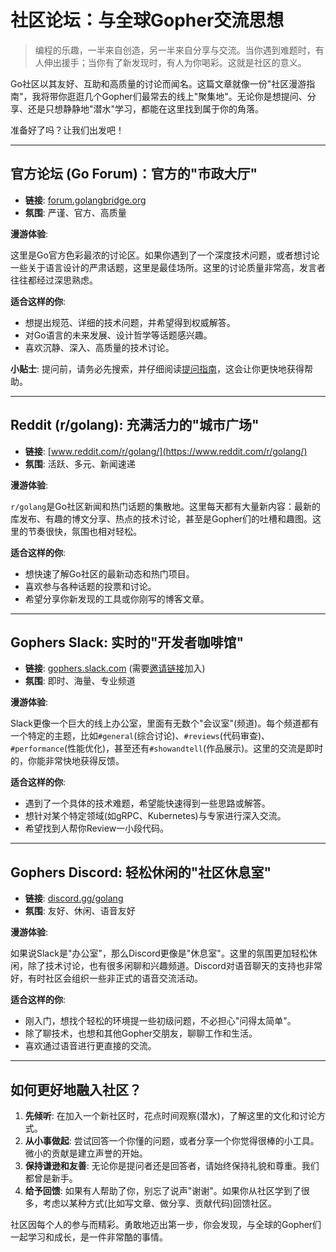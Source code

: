 # 社区论坛：与全球Gopher交流思想

> 编程的乐趣，一半来自创造，另一半来自分享与交流。当你遇到难题时，有人伸出援手；当你有了新发现时，有人为你喝彩。这就是社区的意义。

Go社区以其友好、互助和高质量的讨论而闻名。这篇文章就像一份"社区漫游指南"，我将带你逛逛几个Gopher们最常去的线上"聚集地"。无论你是想提问、分享、还是只想静静地"潜水"学习，都能在这里找到属于你的角落。

准备好了吗？让我们出发吧！

---

## 官方论坛 (Go Forum)：官方的"市政大厅"

-   **链接**: [forum.golangbridge.org](https://forum.golangbridge.org/)
-   **氛围**: 严谨、官方、高质量

**漫游体验**:

这里是Go官方色彩最浓的讨论区。如果你遇到了一个深度技术问题，或者想讨论一些关于语言设计的严肃话题，这里是最佳场所。这里的讨论质量非常高，发言者往往都经过深思熟虑。

**适合这样的你**:

-   想提出规范、详细的技术问题，并希望得到权威解答。
-   对Go语言的未来发展、设计哲学等话题感兴趣。
-   喜欢沉静、深入、高质量的技术讨论。

**小贴士**: 提问前，请务必先搜索，并仔细阅读[提问指南](https://go.dev/wiki/Questions)，这会让你更快地获得帮助。

---

## Reddit (r/golang): 充满活力的"城市广场"

-   **链接**: [www.reddit.com/r/golang/](https://www.reddit.com/r/golang/)
-   **氛围**: 活跃、多元、新闻速递

**漫游体验**:

`r/golang`是Go社区新闻和热门话题的集散地。这里每天都有大量新内容：最新的库发布、有趣的博文分享、热点的技术讨论，甚至是Gopher们的吐槽和趣图。这里的节奏很快，氛围也相对轻松。

**适合这样的你**:

-   想快速了解Go社区的最新动态和热门项目。
-   喜欢参与各种话题的投票和讨论。
-   希望分享你新发现的工具或你刚写的博客文章。

---

## Gophers Slack: 实时的"开发者咖啡馆"

-   **链接**: [gophers.slack.com](https://gophers.slack.com/) (需要[邀请链接](https://gophersinvite.herokuapp.com/)加入)
-   **氛围**: 即时、海量、专业频道

**漫游体验**:

Slack更像一个巨大的线上办公室，里面有无数个"会议室"(频道)。每个频道都有一个特定的主题，比如`#general`(综合讨论)、`#reviews`(代码审查)、`#performance`(性能优化)，甚至还有`#showandtell`(作品展示)。这里的交流是即时的，你能非常快地获得反馈。

**适合这样的你**:

-   遇到了一个具体的技术难题，希望能快速得到一些思路或解答。
-   想针对某个特定领域(如gRPC、Kubernetes)与专家进行深入交流。
-   希望找到人帮你Review一小段代码。

---

## Gophers Discord: 轻松休闲的"社区休息室"

-   **链接**: [discord.gg/golang](https://discord.gg/golang)
-   **氛围**: 友好、休闲、语音友好

**漫游体验**:

如果说Slack是"办公室"，那么Discord更像是"休息室"。这里的氛围更加轻松休闲，除了技术讨论，也有很多闲聊和兴趣频道。Discord对语音聊天的支持也非常好，有时社区会组织一些非正式的语音交流活动。

**适合这样的你**:

-   刚入门，想找个轻松的环境提一些初级问题，不必担心"问得太简单"。
-   除了聊技术，也想和其他Gopher交朋友，聊聊工作和生活。
-   喜欢通过语音进行更直接的交流。

---

## 如何更好地融入社区？

1.  **先倾听**: 在加入一个新社区时，花点时间观察(潜水)，了解这里的文化和讨论方式。
2.  **从小事做起**: 尝试回答一个你懂的问题，或者分享一个你觉得很棒的小工具。微小的贡献是建立声誉的开始。
3.  **保持谦逊和友善**: 无论你是提问者还是回答者，请始终保持礼貌和尊重。我们都曾是新手。
4.  **给予回馈**: 如果有人帮助了你，别忘了说声"谢谢"。如果你从社区学到了很多，考虑以某种方式(比如写文章、做分享、贡献代码)回馈社区。

社区因每个人的参与而精彩。勇敢地迈出第一步，你会发现，与全球的Gopher们一起学习和成长，是一件非常酷的事情。
